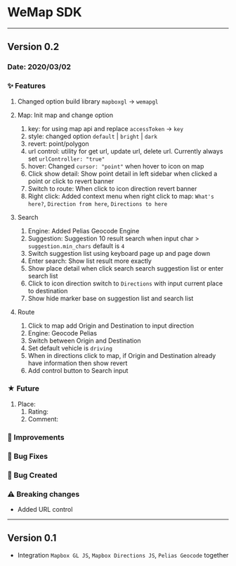 # WeMap SDK

-------------
## Version 0.2

### Date: 2020/03/02

### ✨ Features
1. Changed option build library `mapboxgl` -> `wemapgl`

2. Map: Init map and change option
    1. key: for using map api and replace `accessToken` -> `key`
    2. style: changed option `default` | `bright` | `dark`
    3. revert: point/polygon
    4. url control: utility for get url, update url, delete url. Currently always set `urlController: "true"`
    5. hover: Changed `cursor: "point"` when hover to icon on map
    6. Click show detail: Show point detail in left sidebar when clicked a point or click to revert banner
    7. Switch to route: When click to icon direction revert banner
    8. Right click: Added context menu when right click to map: `What's here?`, `Direction from here`, `Directions to here`

3. Search
    1. Engine: Added Pelias Geocode Engine
    2. Suggestion: Suggestion 10 result search when input char > `suggestion.min_chars` default is `4`
    3. Switch suggestion list using keyboard page up and page down
    3. Enter search: Show list result more exactly
    4. Show place detail when click search search suggestion list or enter search list
    5. Click to icon direction switch to `Directions` with input current place to destination
    6. Show hide marker base on suggestion list and search list

4. Route
    1. Click to map add Origin and Destination to input direction
    2. Engine: Geocode Pelias
    3. Switch between Origin and Destination
    4. Set default vehicle is `driving`
    5. When in directions click to map, if Origin and Destination
already have information then show revert
    6. Add control button to Search input

### ★ Future
1. Place:
    1. Rating:
    2. Comment:

### 🍏 Improvements

### 🐞 Bug Fixes

### 🐛 Bug Created

### ⚠ Breaking changes
- Added URL control

-------------
## Version 0.1

- Integration `Mapbox GL JS`, `Mapbox Directions JS`, `Pelias Geocode` together
